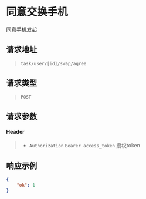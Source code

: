 # 同意交换手机

同意手机发起

## 请求地址

> `task/user/[id]/swap/agree`

## 请求类型

> `POST`

## 请求参数

#### Header

> - `Authorization` `Bearer access_token` 授权token

## 响应示例

```json
{
    "ok": 1
}
```
